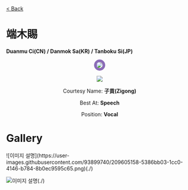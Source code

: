 [< Back](./?page=artist)

# 端木賜

**Duanmu Ci(CN) / Danmok Sa(KR) / Tanboku Si(JP)**

<p style="text-align:center;"><img src="https://gwansangg.am/hgjs/files/duanmuci.png" style="max-width: 200px; border-radius: 50%; border: 7px solid #8B6CB7;"></p>
<p style="text-align:center;"><img src="https://gwansangg.am/hgjs/files/duanmuci_full.png"></p>

<p style="text-align: center;">Courtesy Name: <b>子貢(Zigong)</b></p>
<p style="text-align: center;">Best At: <b>Speech</b></p>
<p style="text-align: center;">Position: <b>Vocal</b></p>

# Gallery

<div class="gallery-container">
  ![이미지 설명](https://user-images.githubusercontent.com/93899740/209605158-5386bb03-1cc0-4146-b784-8b0ec9595c65.png)(./)
  
  ![이미지 설명](https://gwansangg.am/hgjs/files/duanmuci_full.png)(./)
  
</div>
